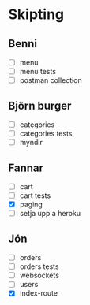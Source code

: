 # Skipting

## Benni
- [ ] menu
- [ ] menu tests
- [ ] postman collection
## Björn burger
- [ ] categories
- [ ] categories tests
- [ ] myndir
## Fannar
- [ ] cart
- [ ] cart tests
- [x] paging
- [ ] setja upp a heroku
## Jón
- [ ] orders
- [ ] orders tests
- [ ] websockets
- [ ] users
- [x] index-route
